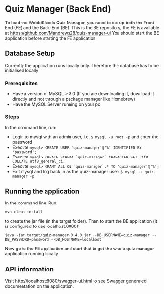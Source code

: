 # Quiz Manager (Back End)

To load the WebbiSkools Quiz Manager, you need to set up both the Front-End (FE) and the Back-End (BE).
This is the BE repository, the FE is available at https://github.com/Mandrews28/quiz-manager-ui
You should start the BE application before starting the FE application

## Database Setup 
Currently the application runs locally only. Therefore the database has to be initialised locally

### Prerequisites
- Have a version of MySQL > 8.0 (If you are downloading it, download it directly and not through a package manager like Homebrew)
- Have the MySQL Server running on your pc

### Steps
In the command line, run:
- Login to mysql with an admin user, i.e. ```$ mysql -u root -p``` and enter the password
- Execute ```mysql> CREATE USER 'quiz-manager'@'%' IDENTIFIED BY 'password';```
- Execute ```mysql> CREATE SCHEMA `quiz-manager` CHARACTER SET utf8 COLLATE utf8_general_ci;```
- Execute ```mysql> GRANT ALL ON `quiz-manager`.* TO 'quiz-manager'@'%';```
- Exit mysql and log back in as the quiz-manager user: ```$ mysql -u quiz-manager -p```

## Running the application
In the command line. Run:

```mvn clean install```

to create the jar file (in the target folder). Then to start the BE application (it is configured to use localhost:8080):

```java -jar target/quiz-manager-0.4.0.jar --DB_USERNAME=quiz-manager --DB_PASSWORD=password --DB_HOSTNAME=localhost```

Now go to the FE application and start that to get the whole quiz manager application running locally

## API information
Visit http://localhost:8080/swagger-ui.html to see Swagger generated documentation on the application.